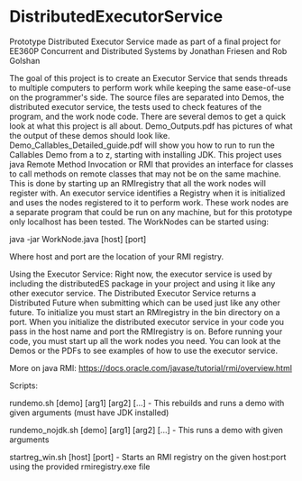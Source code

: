 # DistributedExecutorService

Prototype Distributed Executor Service made as part of a final project for EE360P Concurrent and Distributed Systems by Jonathan Friesen and Rob Golshan

The goal of this project is to create an Executor Service that sends threads to multiple computers to perform work while keeping the same ease-of-use on the programmer's side. The source files are separated into Demos, the distributed executor service, the tests used to check features of the program, and the work node code. There are several demos to get a quick look at what this project is all about. Demo_Outputs.pdf has pictures of what the output of these demos should look like. Demo_Callables_Detailed_guide.pdf will show you how to run to run the Callables Demo from a to z, starting with installing JDK. This project uses java Remote Method Invocation or RMI that provides an interface for classes to call methods on remote classes that may not be on the same machine. This is done by starting up an RMIregistry that all the work nodes will register with. An executor service identifies a Registry when it is initialized and uses the nodes registered to it to perform work. These work nodes are a separate program that could be run on any machine, but for this prototype only localhost has been tested. The WorkNodes can be started using:

java -jar WorkNode.java [host] [port]

Where host and port are the location of your RMI registry.

Using the Executor Service: 
Right now, the executor service is used by including the distributedES package in your project and using it like any other executor service. 
The Distributed Executor Service returns a Distributed Future when submitting which can be used just like any other future. 
To initialize you must start an RMIregistry in the bin directory on a port. When you initialize the distributed executor service in your code you pass in the host name and port the RMIregistry is on. 
Before running your code, you must start up all the work nodes you need. 
You can look at the Demos or the PDFs to see examples of how to use the executor service.

More on java RMI: https://docs.oracle.com/javase/tutorial/rmi/overview.html


Scripts:

rundemo.sh [demo] [arg1] [arg2] [...] - This rebuilds and runs a demo with given arguments (must have JDK installed)

rundemo_nojdk.sh [demo] [arg1] [arg2] [...] - This runs a demo with given arguments

startreg_win.sh [host] [port] - Starts an RMI registry on the given host:port using the provided rmiregistry.exe file

